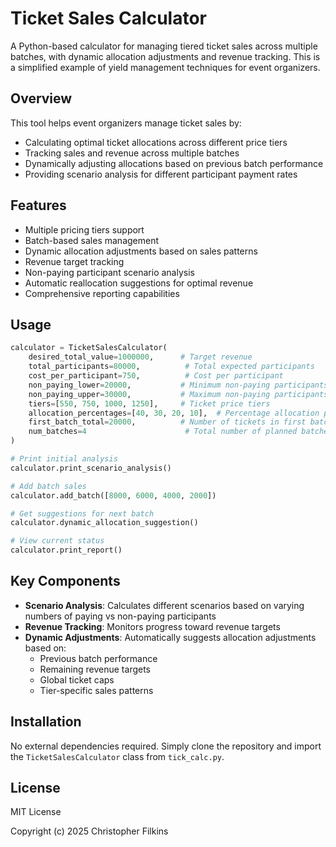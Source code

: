 # Ticket Sales Calculator

A Python-based calculator for managing tiered ticket sales across multiple batches, with dynamic allocation adjustments and revenue tracking. This is a simplified example of yield management techniques for event organizers.

## Overview

This tool helps event organizers manage ticket sales by:
- Calculating optimal ticket allocations across different price tiers
- Tracking sales and revenue across multiple batches
- Dynamically adjusting allocations based on previous batch performance
- Providing scenario analysis for different participant payment rates

## Features

- Multiple pricing tiers support
- Batch-based sales management
- Dynamic allocation adjustments based on sales patterns
- Revenue target tracking
- Non-paying participant scenario analysis
- Automatic reallocation suggestions for optimal revenue
- Comprehensive reporting capabilities

## Usage

```python
calculator = TicketSalesCalculator(
    desired_total_value=1000000,      # Target revenue
    total_participants=80000,          # Total expected participants
    cost_per_participant=750,          # Cost per participant
    non_paying_lower=20000,           # Minimum non-paying participants
    non_paying_upper=30000,           # Maximum non-paying participants
    tiers=[550, 750, 1000, 1250],     # Ticket price tiers
    allocation_percentages=[40, 30, 20, 10],  # Percentage allocation per tier
    first_batch_total=20000,          # Number of tickets in first batch
    num_batches=4                      # Total number of planned batches
)

# Print initial analysis
calculator.print_scenario_analysis()

# Add batch sales
calculator.add_batch([8000, 6000, 4000, 2000])

# Get suggestions for next batch
calculator.dynamic_allocation_suggestion()

# View current status
calculator.print_report()
```

## Key Components

- **Scenario Analysis**: Calculates different scenarios based on varying numbers of paying vs non-paying participants
- **Revenue Tracking**: Monitors progress toward revenue targets
- **Dynamic Adjustments**: Automatically suggests allocation adjustments based on:
  - Previous batch performance
  - Remaining revenue targets
  - Global ticket caps
  - Tier-specific sales patterns

## Installation

No external dependencies required. Simply clone the repository and import the `TicketSalesCalculator` class from `tick_calc.py`.

## License

MIT License

Copyright (c) 2025 Christopher Filkins
